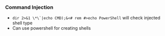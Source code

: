 ### Command Injection
- ``dir 2>&1 \*\`|echo CMD);&<# rem #>echo PowerShell`` will check injected shell type
- Can use powershell for creating shells
